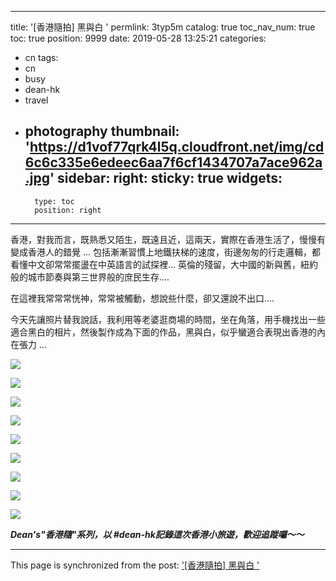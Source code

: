 
---
title: '[香港隨拍] 黑與白 '
permlink: 3typ5m
catalog: true
toc_nav_num: true
toc: true
position: 9999
date: 2019-05-28 13:25:21
categories:
- cn
tags:
- cn
- busy
- dean-hk
- travel
- photography
thumbnail: 'https://d1vof77qrk4l5q.cloudfront.net/img/cd6c6c335e6edeec6aa7f6cf1434707a7ace962a.jpg'
sidebar:
    right:
        sticky: true
widgets:
    -
        type: toc
        position: right
---


香港，對我而言，既熟悉又陌生，既遠且近，這兩天，實際在香港生活了，慢慢有變成香港人的錯覺 ... 包括漸漸習慣上地鐵扶梯的速度，街邊匆匆的行走邏輯，都看懂中文卻常常擺盪在中英語言的試探裡... 英倫的殘留，大中國的新與舊，紐約般的城市節奏與第三世界般的庶民生存....

在這裡我常常常恍神，常常被觸動，想說些什麼，卻又還說不出口.... 

今天先讓照片替我說話，我利用等老婆逛商場的時間，坐在角落，用手機找出一些適合黑白的相片，然後製作成為下面的作品，黑與白，似乎蠻適合表現出香港的內在張力 ...

![](https://d1vof77qrk4l5q.cloudfront.net/img/cd6c6c335e6edeec6aa7f6cf1434707a7ace962a.jpg)

![](https://d1vof77qrk4l5q.cloudfront.net/img/6bcb8c66d16a7c42bb0427045f8311fd4ace176a.jpg)

![](https://d1vof77qrk4l5q.cloudfront.net/img/e69e6335433ab1928f98a4166c805e58607b8352.jpg)

![](https://d1vof77qrk4l5q.cloudfront.net/img/fa94ac36c7e933ac3dacdd4dde7d3bfd8f25a6dc.jpg)

![](https://d1vof77qrk4l5q.cloudfront.net/img/a47e993225aec4add091778be9dee7dd8a85d3b5.jpg)

![](https://d1vof77qrk4l5q.cloudfront.net/img/c7b1513d0118922294d1184931a8e49bd9e66636.jpg)

![](https://d1vof77qrk4l5q.cloudfront.net/img/9d814ae89c034d60513d693f1441ef7f28516907.jpg)

![](https://d1vof77qrk4l5q.cloudfront.net/img/3856f5ada4ecce352ef95ea45fa68bbcccb5bd93.jpg)

![](https://d1vof77qrk4l5q.cloudfront.net/img/97bc43880492e38d8318fbd932696b293b5a5af4.jpg)

***Dean's"香港隨"系列，以 #dean-hk記錄這次香港小旅遊，歡迎追蹤囉～～***

- - -

This page is synchronized from the post: ['[香港隨拍] 黑與白 '](https://steemit.com/@deanliu/3typ5m)
